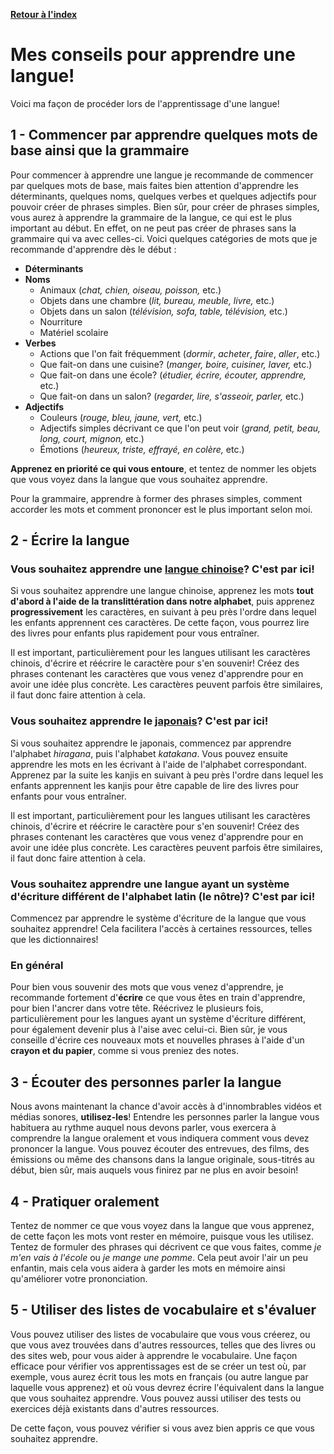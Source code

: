[**Retour à l'index**](indexLangues.md)
# Mes conseils pour apprendre une langue!

Voici ma façon de procéder lors de l'apprentissage d'une langue!

## 1 - Commencer par apprendre quelques mots de base ainsi que la grammaire

Pour commencer à apprendre une langue je recommande de commencer par quelques mots de base, mais faites bien attention d'apprendre les déterminants, quelques noms, quelques verbes et quelques adjectifs pour pouvoir créer de phrases simples. Bien sûr, pour créer de phrases simples, vous aurez à apprendre la grammaire de la langue, ce qui est le plus important au début. En effet, on ne peut pas créer de phrases sans la grammaire qui va avec celles-ci. Voici quelques catégories de mots que je recommande d'apprendre dès le début : 

- **Déterminants**
- **Noms**
  - Animaux (*chat, chien, oiseau, poisson,* etc.)
  - Objets dans une chambre (*lit, bureau, meuble, livre,* etc.)
  - Objets dans un salon (*télévision, sofa, table, télévision,* etc.)
  - Nourriture
  - Matériel scolaire
- **Verbes**
  - Actions que l'on fait fréquemment (*dormir*, *acheter*, *faire*, *aller*, etc.)
  - Que fait-on dans une cuisine? (*manger, boire, cuisiner, laver,* etc.)
  - Que fait-on dans une école? (*étudier, écrire, écouter, apprendre,* etc.)
  - Que fait-on dans un salon? (*regarder, lire, s'asseoir, parler,* etc.)
- **Adjectifs**
  - Couleurs (*rouge, bleu, jaune, vert,* etc.)
  - Adjectifs simples décrivant ce que l'on peut voir (*grand, petit, beau, long, court, mignon,* etc.)
  - Émotions (*heureux, triste, effrayé, en colère,* etc.)

**Apprenez en priorité ce qui vous entoure**, et tentez de nommer les objets que vous voyez dans la langue que vous souhaitez apprendre.

Pour la grammaire, apprendre à former des phrases simples, comment accorder les mots et comment prononcer est le plus important selon moi.

## 2 - Écrire la langue

### Vous souhaitez apprendre une [langue chinoise](mandarin.md)? C'est par ici!

Si vous souhaitez apprendre une langue chinoise, apprenez les mots **tout d'abord à l'aide de la translittération dans notre alphabet**, puis apprenez **progressivement** les caractères, en suivant à peu près l'ordre dans lequel les enfants apprennent ces caractères. De cette façon, vous pourrez lire des livres pour enfants plus rapidement pour vous entraîner. 

Il est important, particulièrement pour les langues utilisant les caractères chinois, d'écrire et réécrire le caractère pour s'en souvenir! Créez des phrases contenant les caractères que vous venez d'apprendre pour en avoir une idée plus concrète. Les caractères peuvent parfois être similaires, il faut donc faire attention à cela.

### Vous souhaitez apprendre le [japonais](japonais.md)? C'est par ici!

Si vous souhaitez apprendre le japonais, commencez par apprendre l'alphabet *hiragana*, puis l'alphabet *katakana*. Vous pouvez ensuite apprendre les mots en les écrivant à l'aide de l'alphabet correspondant. Apprenez par la suite les kanjis en suivant à peu près l'ordre dans lequel les enfants apprennent les kanjis pour être capable de lire des livres pour enfants pour vous entraîner.

Il est important, particulièrement pour les langues utilisant les caractères chinois, d'écrire et réécrire le caractère pour s'en souvenir! Créez des phrases contenant les caractères que vous venez d'apprendre pour en avoir une idée plus concrète. Les caractères peuvent parfois être similaires, il faut donc faire attention à cela.

### Vous souhaitez apprendre une langue ayant un système d'écriture différent de l'alphabet latin (le nôtre)? C'est par ici!

Commencez par apprendre le système d'écriture de la langue que vous souhaitez apprendre! Cela facilitera l'accès à certaines ressources, telles que les dictionnaires!

### En général 

Pour bien vous souvenir des mots que vous venez d'apprendre, je recommande fortement d'**écrire** ce que vous êtes en train d'apprendre, pour bien l'ancrer dans votre tête. Réécrivez le plusieurs fois, particulièrement pour les langues ayant un système d'écriture différent, pour également devenir plus à l'aise avec celui-ci. Bien sûr, je vous conseille d'écrire ces nouveaux mots et nouvelles phrases à l'aide d'un **crayon et du papier**, comme si vous preniez des notes.

## 3 - Écouter des personnes parler la langue

Nous avons maintenant la chance d'avoir accès à d'innombrables vidéos et médias sonores, **utilisez-les**! Entendre les personnes parler la langue vous habituera au rythme auquel nous devons parler, vous exercera à comprendre la langue oralement et vous indiquera comment vous devez prononcer la langue. Vous pouvez écouter des entrevues, des films, des émissions ou même des chansons dans la langue originale, sous-titrés au début, bien sûr, mais auquels vous finirez par ne plus en avoir besoin!

## 4 - Pratiquer oralement

Tentez de nommer ce que vous voyez dans la langue que vous apprenez, de cette façon les mots vont rester en mémoire, puisque vous les utilisez. Tentez de formuler des phrases qui décrivent ce que vous faites, comme *je m'en vais à l'école* ou *je mange une pomme*. Cela peut avoir l'air un peu enfantin, mais cela vous aidera à garder les mots en mémoire ainsi qu'améliorer votre prononciation.

## 5 - Utiliser des listes de vocabulaire et s'évaluer

Vous pouvez utiliser des listes de vocabulaire que vous vous créerez, ou que vous avez trouvées dans d'autres ressources, telles que des livres ou des sites web, pour vous aider à apprendre le vocabulaire. Une façon efficace pour vérifier vos apprentissages est de se créer un test où, par exemple, vous aurez écrit tous les mots en français (ou autre langue par laquelle vous apprenez) et où vous devrez écrire l'équivalent dans la langue que vous souhaitez apprendre. Vous pouvez aussi utiliser des tests ou exercices déjà existants dans d'autres ressources.

De cette façon, vous pouvez vérifier si vous avez bien appris ce que vous souhaitez apprendre.
